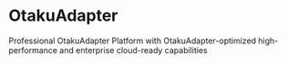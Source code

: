 # OtakuAdapter
Professional OtakuAdapter Platform with OtakuAdapter-optimized high-performance and enterprise cloud-ready capabilities
